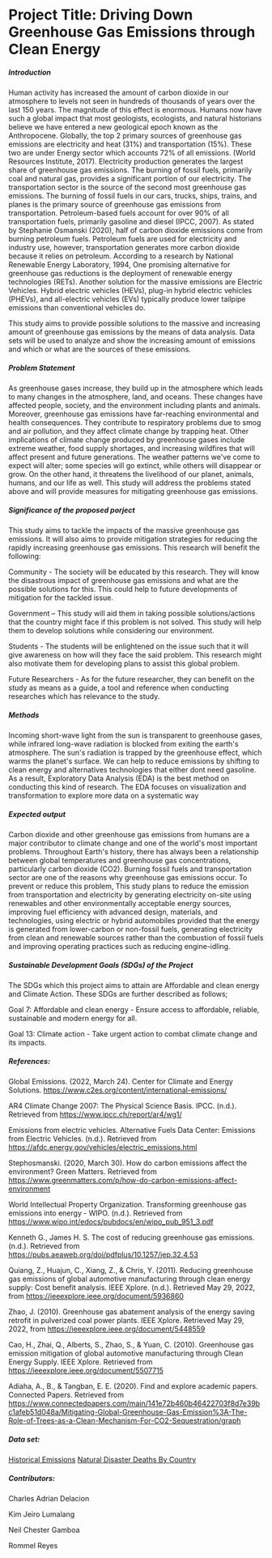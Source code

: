 # Project Title: Driving Down Greenhouse Gas Emissions through Clean Energy

##### Introduction
Human activity has increased the amount of carbon dioxide in our atmosphere to levels not seen in hundreds of thousands of years over the last 150 years. The magnitude of this effect is enormous. Humans now have such a global impact that most geologists, ecologists, and natural historians believe we have entered a new geological epoch known as the Anthropocene. Globally, the top 2 primary sources of greenhouse gas emissions are electricity and heat (31%) and transportation (15%). These two are under Energy sector which accounts 72% of all emissions. (World Resources Institute, 2017). Electricity production generates the largest share of greenhouse gas emissions. The burning of fossil fuels, primarily coal and natural gas, provides a significant portion of our electricity. The transportation sector is the source of the second most greenhouse gas emissions. The burning of fossil fuels in our cars, trucks, ships, trains, and planes is the primary source of greenhouse gas emissions from transportation. Petroleum-based fuels account for over 90% of all transportation fuels, primarily gasoline and diesel (IPCC, 2007). As stated by Stephanie Osmanski (2020), half of carbon dioxide emissions come from burning petroleum fuels. Petroleum fuels are used for electricity and industry use, however, transportation generates more carbon dioxide because it relies on petroleum. According to a research by National Renewable Energy Laboratory, 1994, One promising alternative for greenhouse gas reductions is the deployment of renewable energy technologies (RETs). Another solution for the massive emissions are Electric Vehicles. Hybrid electric vehicles (HEVs), plug-in hybrid electric vehicles (PHEVs), and all-electric vehicles (EVs) typically produce lower tailpipe emissions than conventional vehicles do.

This study aims to provide possible solutions to the massive and increasing amount of greenhouse gas emissions by the means of data analysis. Data sets will be used to analyze and show the increasing amount of emissions and which or what are the sources of these emissions. 

##### Problem Statement
As greenhouse gases increase, they build up in the atmosphere which leads to many changes in the atmosphere, land, and oceans. These changes have affected people, society, and the environment including plants and animals. Moreover, greenhouse gas emissions have far-reaching environmental and health consequences. They contribute to respiratory problems due to smog and air pollution, and they affect climate change by trapping heat. Other implications of climate change produced by greenhouse gases include extreme weather, food supply shortages, and increasing wildfires that will affect present and future generations. The weather patterns we've come to expect will alter; some species will go extinct, while others will disappear or grow. On the other hand, it threatens the livelihood of our planet, animals, humans, and our life as well. This study will address the problems stated above and will provide measures for mitigating greenhouse gas emissions.


##### Significance of the proposed porject
This study aims to tackle the impacts of the massive greenhouse gas emissions. It will also aims to provide mitigation strategies for reducing the rapidly increasing greenhouse gas emissions. This research will benefit the following:

Community - The society will be educated by this research. They will know the disastrous impact of greenhouse gas emissions and what are the possible solutions for this. This could help to future developments of mitigation for the tackled issue.

Government – This study will aid them in taking possible solutions/actions that the country might face if this problem is not solved. This study will help them to develop solutions while considering our environment. 

Students - The students will be enlightened on the issue such that it will give awareness on how will they face the said problem. This research might also motivate them for developing plans to assist this global problem. 

Future Researchers - As for the future researcher, they can benefit on the study as means as a guide, a tool and reference when conducting researches which has relevance to the study.

##### Methods
Incoming short-wave light from the sun is transparent to greenhouse gases, while infrared long-wave radiation is blocked from exiting the earth's atmosphere. The sun's radiation is trapped by the greenhouse effect, which warms the planet's surface. We can help to reduce emissions by shifting to clean energy and alternatives technologies that either dont need gasoline. As a result, Exploratory Data Analysis (EDA) is the best method on conducting this kind of research. The EDA focuses on visualization and transformation to explore more data on a systematic way

##### Expected output
Carbon dioxide and other greenhouse gas emissions from humans are a major contributor to climate change and one of the world's most important problems. Throughout Earth's history, there has always been a relationship between global temperatures and greenhouse gas concentrations, particularly carbon dioxide (CO2). Burning fossil fuels and transportation sector are one of the reasons why greenhouse gas emissions occur. To prevent or reduce this problem, This study plans to reduce the emission from transportation and electricity by generating electricity on-site using renewables and other environmentally acceptable energy sources, improving fuel efficiency with advanced design, materials, and technologies, using electric or hybrid automobiles provided that the energy is generated from lower-carbon or non-fossil fuels, generating electricity from clean and renewable sources rather than the combustion of fossil fuels and improving operating practices such as reducing engine-idling.

##### Sustainable Development Goals (SDGs) of the Project
The SDGs which this project aims to attain are Affordable and clean energy and Climate Action. These SDGs are further described as follows;

Goal 7: Affordable and clean energy - Ensure access to affordable, reliable, sustainable and modern energy for all.

Goal 13: Climate action - Take urgent action to combat climate change and its impacts.


##### References:
Global Emissions. (2022, March 24). Center for Climate and Energy Solutions. https://www.c2es.org/content/international-emissions/

AR4 Climate Change 2007: The Physical Science Basis. IPCC. (n.d.). Retrieved from https://www.ipcc.ch/report/ar4/wg1/ 

Emissions from electric vehicles. Alternative Fuels Data Center: Emissions from Electric Vehicles. (n.d.). Retrieved from https://afdc.energy.gov/vehicles/electric_emissions.html 

Stephosmanski. (2020, March 30). How do carbon emissions affect the environment? Green Matters. Retrieved from https://www.greenmatters.com/p/how-do-carbon-emissions-affect-environment 

World Intellectual Property Organization. Transforming greenhouse gas emissions into energy - WIPO. (n.d.). Retrieved from https://www.wipo.int/edocs/pubdocs/en/wipo_pub_951_3.pdf 

Kenneth G., James H. S. The cost of reducing greenhouse gas emissions. (n.d.). Retrieved from https://pubs.aeaweb.org/doi/pdfplus/10.1257/jep.32.4.53 

Quiang, Z., Huajun, C., Xiang, Z., & Chris, Y. (2011). Reducing greenhouse gas emissions of global automotive manufacturing through clean energy supply: Cost benefit analysis. IEEE Xplore. (n.d.). Retrieved May 29, 2022, from https://ieeexplore.ieee.org/document/5936860 

 Zhao, J. (2010). Greenhouse gas abatement analysis of the energy saving retrofit in pulverized coal power plants. IEEE Xplore. Retrieved May 29, 2022, from https://ieeexplore.ieee.org/document/5448559 
 
 Cao, H., Zhai, Q., Alberts, S., Zhao, S., &amp; Yuan, C. (2010). Greenhouse gas emission mitigation of global automotive manufacturing through Clean Energy Supply. IEEE Xplore. Retrieved from https://ieeexplore.ieee.org/document/5507715 
 
 Adiaha, A., B., &amp; Tangban, E. E. (2020). Find and explore academic papers. Connected Papers. Retrieved from https://www.connectedpapers.com/main/141e72b460b46422703f8d7e39bc1afeb51d048a/Mitigating-Global-Greenhouse-Gas-Emission%3A-The-Role-of-Trees-as-a-Clean-Mechanism-For-CO2-Sequestration/graph 

##### Data set:
[Historical Emissions](https://www.climatewatchdata.org/data-explorer/historical-emissions?historical-emissions-data-sources=cait&historical-emissions-gases=all-ghg&historical-emissions-regions=All%20Selected&historical-emissions-sectors=total-including-lucf%2Ctotal-including-lucf&page=1)
[Natural Disaster Deaths By Country](https://ourworldindata.org/grapher/natural-disaster-deaths-ihme?tab=chart&region=Asia&country=~PHL&fbclid=IwAR19v5Pbk1EN-tKMvQAH6gd_Vt7MM3BK2zsfy1oL7d-N4KTkUerQr0SK1yE)


##### Contributors:
Charles Adrian Delacion

Kim Jeiro Lumalang

Neil Chester Gamboa

Rommel Reyes
